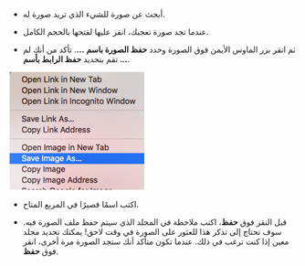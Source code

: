 - أبحث عن صورة للشيء الذي تريد صورة له.

- عندما تجد صورة تعجبك، انقر عليها لفتحها بالحجم الكامل.

- ثم انقر بزر الماوس الأيمن فوق الصورة وحدد **حفظ الصورة باسم ...**. تأكد من أنك لم تقم بتحديد **حفظ الرابط بأسم ...**.

![القائمة مع الصور المحفوظة كما تم تحديدها](images/saveImgAs.png)

- اكتب اسمًا قصيرًا في المربع المتاح.

- قبل النقر فوق **حفظ**، اكتب ملاحظة في المجلد الذي سيتم حفظ ملف الصورة فيه. سوف تحتاج إلى تذكر هذا للعثور على الصورة في وقت لاحق! يمكنك تحديد مجلد معين إذا كنت ترغب في ذلك. عندما تكون متأكد أنك ستجد الصورة مرة أخرى، انقر فوق **حفظ**.